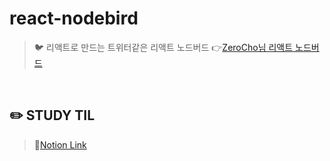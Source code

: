 # react-nodebird
> 🐦 리액트로 만드는 트위터같은 리액트 노드버드 👉[ZeroCho님 리액트 노드버드](https://github.com/zeroCho/react-nodebird)

<br />

## ✏️ STUDY TIL
> 🔗[Notion Link](https://supreme-seahorse-1b2.notion.site/inflearn_-9659903a580d43138dca33081192d8e2)
